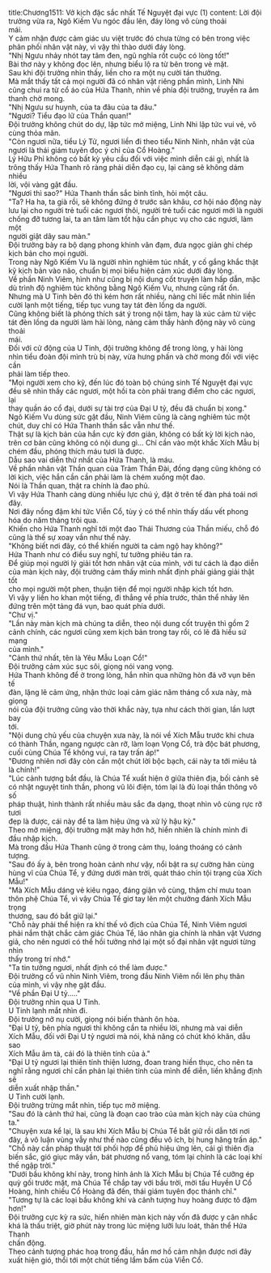 title:Chương1511: Vở kịch đặc sắc nhất Tế Nguyệt đại vực (1)
content:
Lời đội trưởng vừa ra, Ngô Kiếm Vu ngóc đầu lên, đáy lòng vô cùng thoải<br>mái.<br>Y cảm nhận được cảm giác ưu việt trước đó chưa từng có bên trong việc<br>phân phối nhân vật này, vì vậy thì thào dưới đáy lòng.<br>"Nhị Ngưu nhảy nhót tay tâm đen, ngũ nghĩa rốt cuộc có lòng tốt!"<br>Bài thơ này y không đọc lên, nhưng biểu lộ ra từ bên trong vẻ mặt.<br>Sau khi đội trưởng nhìn thấy, liền cho ra một nụ cười tán thưởng.<br>Mà mắt thấy tất cả mọi người đã có nhân vật riêng phần mình, Linh Nhi<br>cũng chui ra từ cổ áo của Hứa Thanh, nhìn về phía đội trưởng, truyền ra âm<br>thanh chờ mong.<br>"Nhị Ngưu sư huynh, của ta đâu của ta đâu."<br>"Ngươi? Tiểu đạo lữ của Thần quan!"<br>Đội trưởng không chút do dự, lập tức mở miệng, Linh Nhi lập tức vui vẻ, vô<br>cùng thỏa mãn.<br>"Còn ngươi nữa, tiểu Lý Tử, ngươi liền đi theo tiểu Ninh Ninh, nhân vật của<br>ngươi là thái giám tuyên đọc ý chỉ của Cổ Hoàng."<br>Lý Hữu Phỉ không có bất kỳ yêu cầu đối với việc mình diễn cái gì, nhất là<br>trông thấy Hứa Thanh rõ ràng phải diễn đạo cụ, lại càng sẽ không dám nhiều<br>lời, vội vàng gật đầu.<br>"Ngươi thì sao?" Hứa Thanh thần sắc bình tĩnh, hỏi một câu.<br>"Ta? Ha ha, ta già rồi, sẽ không đứng ở trước sân khâu, cơ hội náo động này<br>lưu lại cho người trẻ tuổi các ngươi thôi, người trẻ tuổi các ngươi mới là người<br>chống đỡ tương lai, ta an tâm làm tốt hậu cần phục vụ cho các ngươi, làm một<br>người giật dây sau màn."<br>Đội trưởng bày ra bộ dạng phong khinh vân đạm, đưa ngọc giản ghi chép<br>kịch bản cho mọi người.<br>Trong này Ngô Kiếm Vu là người nhìn nghiêm túc nhất, y cố gắng khắc thật<br>kỹ kịch bản vào não, chuẩn bị mọi biểu hiện cảm xúc dưới đáy lòng.<br>Về phần Ninh Viêm, hình như cũng bị nội dung cốt truyện làm hấp dẫn, mặc<br>dù trình độ nghiêm túc không bằng Ngô Kiếm Vu, nhưng cũng rất ổn.<br>Nhưng mà U Tinh bên đó thì kém hơn rất nhiều, nàng chỉ liếc mắt nhìn liền<br>cười lạnh một tiếng, tiếp tục vung tay tát đèn lồng da người.<br>Cũng không biết là phóng thích sát ý trong nội tâm, hay là xúc cảm từ việc<br>tát đèn lồng da người làm hài lòng, nàng cảm thấy hành động này vô cùng thoải<br>mái.<br>Đối với cử động của U Tinh, đội trưởng không để trong lòng, y hài lòng<br>nhìn tiểu đoàn đội mình trù bị này, vừa hưng phấn và chờ mong đối với việc cần<br>phải làm tiếp theo.<br>"Mọi người xem cho kỹ, đến lúc đó toàn bộ chúng sinh Tế Nguyệt đại vực<br>đều sẽ nhìn thấy các ngươi, một hồi ta còn phải trang điểm cho các ngươi, lại<br>thay quần áo cổ đại, dưới sự tài trợ của Đại U tỷ, đều đã chuẩn bị xong."<br>Ngô Kiếm Vu dùng sức gật đầu, Ninh Viêm cũng là càng nghiêm túc một<br>chút, duy chỉ có Hứa Thanh thần sắc vẫn như thế.<br>Thật sự là kịch bản của hắn cực kỳ đơn giản, không có bất kỳ lời kịch nào,<br>trên cơ bản cũng không có nội dung gì... Chỉ cần vào một khắc Xích Mẫu bị<br>chém đầu, phóng thích máu tươi là được.<br>Dẫu sao vai diễn thứ nhất của Hứa Thanh, là máu.<br>Về phần nhân vật Thần quan của Trảm Thần Đài, đồng dạng cũng không có<br>lời kịch, việc hắn cần cần phải làm là chém xuống một đao.<br>Nói là Thần quan, thật ra chính là đao phủ.<br>Vì vậy Hứa Thanh càng dùng nhiều lực chú ý, đặt ở trên tế đàn phá toái nơi<br>đây.<br>Nơi đây nồng đậm khí tức Viễn Cổ, tùy ý có thể nhìn thấy dấu vết phong<br>hóa do năm tháng trôi qua.<br>Khiến cho Hứa Thanh nghĩ tới một đao Thái Thương của Thần miếu, chỗ đó<br>cũng là thế sự xoay vần như thế này.<br>"Không biết nơi đây, có thể khiến người ta cảm ngộ hay không?"<br>Hứa Thanh như có điều suy nghĩ, tư tưởng phiêu tán ra.<br>Để giúp mọi người lý giải tốt hơn nhân vật của mình, với tư cách là đạo diễn<br>của màn kịch này, đội trưởng cảm thấy mình nhất định phải giảng giải thật tốt<br>cho mọi người một phen, thuận tiện để mọi người nhập kịch tốt hơn.<br>Vì vậy y liền ho khan một tiếng, đi thẳng về phía trước, thân thể nhảy lên<br>đứng trên một tảng đá vụn, bao quát phía dưới.<br>"Chư vị."<br>"Lần này màn kịch mà chúng ta diễn, theo nội dung cốt truyện thì gồm 2<br>cảnh chính, các ngươi cũng xem kịch bản trong tay rồi, có lẽ đã hiểu sứ mạng<br>của mình."<br>"Cảnh thứ nhất, tên là Yêu Mẫu Loạn Cổ!"<br>Đội trưởng cảm xúc sục sôi, giọng nói vang vọng.<br>Hứa Thanh không để ở trong lòng, hắn nhìn qua những hòn đá vỡ vụn bên tế<br>đàn, lặng lẽ cảm ứng, nhận thức loại cảm giác năm tháng cổ xưa này, mà giọng<br>nói của đội trưởng cũng vào thời khắc này, tựa như cách thời gian, lần lượt bay<br>tới.<br>"Nội dung chủ yếu của chuyện xưa này, là nói về Xích Mẫu trước khi chưa<br>có thành Thần, ngang ngược càn rỡ, làm loạn Vọng Cổ, trà độc bát phương,<br>cuối cùng Chúa Tể không vui, ra tay trấn áp!"<br>"Đương nhiên nơi đây còn cần một chút lời bộc bạch, cái này ta tới miêu tả<br>là chính!"<br>"Lúc cảnh tượng bắt đầu, là Chúa Tể xuất hiện ở giữa thiên địa, bối cảnh sẽ<br>có nhật nguyệt tinh thần, phong vũ lôi điện, tóm lại là đủ loại thần thông vô số<br>pháp thuật, hình thành rất nhiều màu sắc đa dạng, thoạt nhìn vô cùng rực rỡ tươi<br>đẹp là được, cái này để ta làm hiệu ứng và xử lý hậu kỳ."<br>Theo mở miệng, đội trưởng mặt mày hớn hở, hiển nhiên là chính mình đi<br>đầu nhập kịch.<br>Mà trong đầu Hứa Thanh cũng ở trong cảm thụ, loáng thoáng có cảnh<br>tượng.<br>"Sau đó ấy à, bên trong hoàn cảnh như vậy, nổi bật ra sự cường hãn cùng<br>hùng vĩ của Chúa Tể, y đứng dưới màn trời, quát tháo chín tội trạng của Xích<br>Mẫu!"<br>"Mà Xích Mẫu dáng vẻ kiêu ngạo, đáng giận vô cùng, thậm chí mưu toan<br>thôn phệ Chúa Tể, vì vậy Chúa Tể giơ tay lên một chưởng đánh Xích Mẫu trọng<br>thương, sau đó bắt giữ lại."<br>"Chỗ này phải thể hiện ra khí thế vô địch của Chúa Tể, Ninh Viêm ngươi<br>phải nắm thật chắc cảm giác Chúa Tể, lão nhân gia chính là nhân vật Vương<br>giả, cho nên ngươi có thể hồi tưởng nhớ lại một số đại nhân vật ngươi từng nhìn<br>thấy trong trí nhớ."<br>"Ta tin tưởng ngươi, nhất định có thể làm được."<br>Đội trưởng cổ vũ nhìn Ninh Viêm, trong đầu Ninh Viêm nổi lên phụ thân<br>của mình, vì vậy nhẹ gật đầu.<br>"Về phần Đại U tỷ....."<br>Đội trưởng nhìn qua U Tinh.<br>U Tinh lạnh mắt nhìn đi.<br>Đội trưởng nở nụ cười, giọng nói biến thành ôn hòa.<br>"Đại U tỷ, bên phía ngươi thì không cần ta nhiều lời, nhưng mà vai diễn<br>Xích Mẫu, đối với Đại U tỷ ngươi mà nói, khả năng có chút khó khăn, dẫu sao<br>Xích Mẫu âm tà, cái đó là thiên tính của ả."<br>"Đại U tỷ ngươi lại thiên tính thiện lương, đoan trang hiền thục, cho nên ta<br>nghĩ rằng ngươi chỉ cần phản lại thiên tính của mình để diễn, liền khẳng định sẽ<br>diễn xuất nhập thần."<br>U Tinh cười lạnh.<br>Đội trưởng trừng mắt nhìn, tiếp tục mở miệng.<br>"Sau đó là cảnh thứ hai, cũng là đoạn cao trào của màn kịch này của chúng<br>ta."<br>"Chuyện xưa kể lại, là sau khi Xích Mẫu bị Chúa Tể bắt giữ rồi dẫn tới nơi<br>đây, ả vô luận vùng vẫy như thế nào cũng đều vô ích, bị hung hăng trấn áp."<br>"Chỗ này cần pháp thuật tới phối hợp để phủ hiệu ứng lên, cái gì thiên địa<br>biến sắc, gió giục mây vần, bát phương nổ vang, tóm lại chính là các loại khí<br>thế ngập trời."<br>"Dưới bầu không khí này, trong hình ảnh là Xích Mẫu bị Chúa Tể cưỡng ép<br>quỳ gối trước mặt, mà Chúa Tể chắp tay với bầu trời, mời tấu Huyền U Cổ<br>Hoàng, hình chiếu Cổ Hoàng đã đến, thái giám tuyên đọc thánh chỉ."<br>"Tương tự là các loại bầu không khí và cảnh tượng huy hoàng được tô đậm<br>hơn!"<br>Đội trưởng cực kỳ ra sức, hiển nhiên màn kịch này vốn đã được y cân nhắc<br>khá là thấu triệt, giờ phút này trong lúc miệng lưỡi lưu loát, thân thể Hứa Thanh<br>chấn động.<br>Theo cảnh tượng phác hoạ trong đầu, hắn mơ hồ cảm nhận được nơi đây<br>xuất hiện gió, thổi tới một chút tiếng lẩm bẩm của Viễn Cổ.